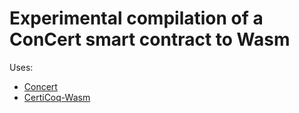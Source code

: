 # Experimental compilation of a ConCert smart contract to Wasm
Uses:
- [Concert](https://github.com/AU-COBRA/ConCert)
- [CertiCoq-Wasm](https://github.com/womeier/certicoqwasm)
